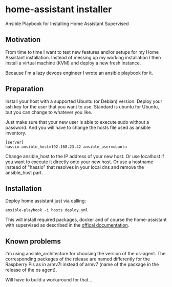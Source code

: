 # home-assistant installer
Ansible Playbook for Installing Home Assistant Supervised

## Motivation

From time to time I want to test new features and/or setups for my Home Assistant installation. Instead of messing up my working installation I then install a virtual machine (KVM) and deploy a new fresh instance.

Because I'm a lazy devops engineer I wrote an ansible playbook for it.

## Preparation

Install your host with a supported Ubuntu (or Debian) version. Deploy your ssh key for the user that you want to use. Standard is ubuntu for Ubuntu, but you can change to whatever you like.

Just make sure that your new user is able to execute sudo without a password. And you will have to change the hosts file used as ansible inventory.

```
[server]
hassio ansible_host=192.168.23.42 ansible_user=ubuntu
```
Change ansible_host to the IP address of your new host. Or use localhost if you want to execute it directly onto your new host. Or use a hostname instead of "hassio" that resolves in your local dns and remove the ansible_host part.

## Installation

Deploy home assistant just via calling:

```
ansible-playbook -i hosts deploy.yml
```

This will install required packages, docker and of course the home-assistant with supervised as described in the [offical documentation](https://github.com/home-assistant/supervised-installer/).


## Known problems

I'm using ansible_architecture for choosing the version of the os-agent. The corresponding packages of the release are named differently for the Raspberry Pis as in armv7l instead of armv7 (name of the package in the release of the os agent).

Will have to build a workaround for that...
